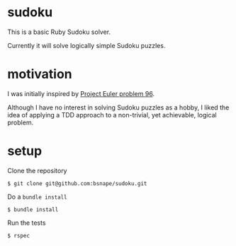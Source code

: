 sudoku
=============

This is a basic Ruby Sudoku solver.

Currently it will solve logically simple Sudoku puzzles.

motivation
=============

I was initially inspired by [Project Euler problem 96](http://projecteuler.net/problem=96).

Although I have no interest in solving Sudoku puzzles as a hobby, I liked the idea of applying a TDD approach to a
non-trivial, yet achievable, logical problem.

setup
=============
Clone the repository

    $ git clone git@github.com:bsnape/sudoku.git

Do a `bundle install`

    $ bundle install

Run the tests

    $ rspec
